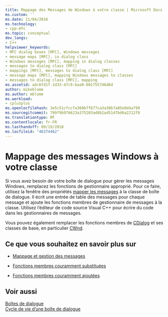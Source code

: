 ```yaml
---
title: Mappage des Messages de Windows à votre classe | Microsoft Docs
ms.custom: ''
ms.date: 11/04/2016
ms.technology:
- cpp-mfc
ms.topic: conceptual
dev_langs:
- C++
helpviewer_keywords:
- MFC dialog boxes [MFC], Windows messages
- message maps [MFC], in dialog class
- Windows messages [MFC], mapping in dialog classes
- messages to dialog class [MFC]
- mappings [MFC], messages to dialog class [MFC]
- message maps [MFC], mapping Windows messages to classes
- messages to dialog class [MFC], mapping
ms.assetid: a4c6fd1f-1d33-47c9-baa0-001755746d6d
author: mikeblome
ms.author: mblome
ms.workload:
- cplusplus
ms.openlocfilehash: 3e5c51cfccfa360b7f677ca3a30b7a05e0d4a799
ms.sourcegitcommit: 799f9b976623a375203ad8b2ad5147bd6a2212f0
ms.translationtype: MT
ms.contentlocale: fr-FR
ms.lasthandoff: 09/19/2018
ms.locfileid: "46374462"
---
```

# <a name="mapping-windows-messages-to-your-class"></a>Mappage des messages Windows à votre classe

Si vous avez besoin de votre boîte de dialogue pour gérer les messages Windows, remplacez les fonctions de gestionnaire approprié. Pour ce faire, utilisez la fenêtre des propriétés [mapper les messages](../mfc/reference/mapping-messages-to-functions.md) à la classe de boîte de dialogue. Il écrit une entrée de table des messages pour chaque message et ajoute les fonctions membres de gestionnaire de messages à la classe. Utilisez l’éditeur de code source Visual C++ pour écrire du code dans les gestionnaires de messages.

Vous pouvez également remplacer les fonctions membres de [CDialog](../mfc/reference/cdialog-class.md) et ses classes de base, en particulier [CWnd](../mfc/reference/cwnd-class.md).

## <a name="what-do-you-want-to-know-more-about"></a>Ce que vous souhaitez en savoir plus sur

- [Mappage et gestion des messages](../mfc/message-handling-and-mapping.md)

- [Fonctions membres couramment substituées](../mfc/commonly-overridden-member-functions.md)

- [Fonctions membres couramment ajoutées](../mfc/commonly-added-member-functions.md)

## <a name="see-also"></a>Voir aussi

[Boîtes de dialogue](../mfc/dialog-boxes.md)<br/>
[Cycle de vie d’une boîte de dialogue](../mfc/life-cycle-of-a-dialog-box.md)

